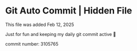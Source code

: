 # Git Auto Commit | Hidden File

This file was added Feb 12, 2025

Just for fun and keeping my daily git commit active 🤪

commit number: 3105765
